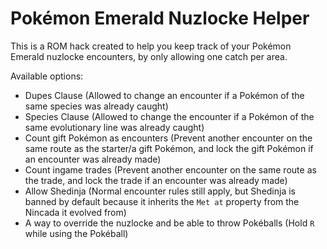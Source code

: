 # Pokémon Emerald Nuzlocke Helper

This is a ROM hack created to help you keep track of your Pokémon Emerald nuzlocke encounters, by only allowing one catch per area.

Available options:
- Dupes Clause (Allowed to change an encounter if a Pokémon of the same species was already caught)
- Species Clause (Allowed to change the encounter if a Pokémon of the same evolutionary line was already caught)
- Count gift Pokémon as encounters (Prevent another encounter on the same route as the starter/a gift Pokémon, and lock the gift Pokémon if an encounter was already made)
- Count ingame trades (Prevent another encounter on the same route as the trade, and lock the trade if an encounter was already made)
- Allow Shedinja (Normal encounter rules still apply, but Shedinja is banned by default because it inherits the `Met at` property from the Nincada it evolved from)
- A way to override the nuzlocke and be able to throw Pokéballs (Hold `R` while using the Pokéball)
